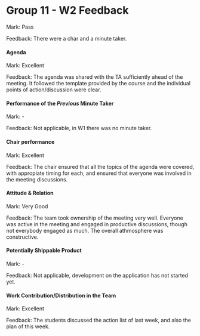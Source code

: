 # Group 11 - W2 Feedback

Mark: Pass

Feedback: There were a char and a minute taker.


#### Agenda 

Mark: Excellent

Feedback: The agenda was shared with the TA sufficiently ahead of the meeting. It followed the template provided by the course and the individual points of action/discussion were clear.


#### Performance of the *Previous* Minute Taker

Mark: -

Feedback: Not applicable, in W1 there was no minute taker.


#### Chair performance

Mark: Excellent

Feedback: The chair ensured that all the topics of the agenda were covered, with appropiate timing for each, and ensured that everyone was involved in the meeting discussions.


#### Attitude & Relation

Mark: Very Good

Feedback: The team took ownership of the meeting very well. Everyone was active in the meeting and engaged in productive discussions, though not everybody engaged as much. The overall athmosphere was constructive.


#### Potentially Shippable Product

Mark: -

Feedback: Not applicable, development on the application has not started yet. 


#### Work Contribution/Distribution in the Team

Mark: Excellent

Feedback: The students discussed the action list of last week, and also the plan of this week.

